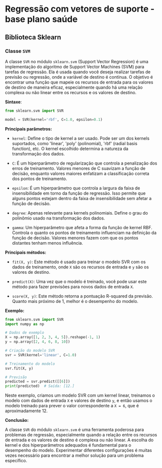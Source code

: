 # Regressão com vetores de suporte - base plano saúde

## Biblioteca Sklearn

### Classe `SVM`

A classe `SVR` no módulo `sklearn.svm` (Support Vector Regression) é uma implementação do algoritmo de Support Vector Machines (SVM) para tarefas de regressão. Ela é usada quando você deseja realizar tarefas de previsão ou regressão, onde a variável de destino é contínua. O objetivo é encontrar uma função que mapeie os recursos de entrada para os valores de destino de maneira eficaz, especialmente quando há uma relação complexa ou não linear entre os recursos e os valores de destino.

**Sintaxe**:

```python
from sklearn.svm import SVR

model = SVR(kernel='rbf', C=1.0, epsilon=0.1)
```

**Principais parâmetros:**

- `kernel`: Define o tipo de kernel a ser usado. Pode ser um dos kernels suportados, como 'linear', 'poly' (polinomial), 'rbf' (radial basis function), etc. O kernel escolhido determina a natureza da transformação dos dados.

- `C`: É um hiperparâmetro de regularização que controla a penalização dos erros de treinamento. Valores menores de C suavizam a função de decisão, enquanto valores maiores enfatizam a classificação correta dos pontos de treinamento.

- `epsilon`: É um hiperparâmetro que controla a largura da faixa de insensibilidade em torno da função de regressão. Isso permite que alguns pontos estejam dentro da faixa de insensibilidade sem afetar a função de decisão.

- `degree`: Apenas relevante para kernels polinomiais. Define o grau do polinômio usado na transformação dos dados.

- `gamma`: Um hiperparâmetro que afeta a forma da função de kernel RBF. Controla o quanto os pontos de treinamento influenciam na definição da função de decisão. Valores menores fazem com que os pontos distantes tenham menos influência.

**Principais métodos:**

- `fit(X, y)`: Este método é usado para treinar o modelo SVR com os dados de treinamento, onde `X` são os recursos de entrada e `y` são os valores de destino.

- `predict(X)`: Uma vez que o modelo é treinado, você pode usar este método para fazer previsões para novos dados de entrada `X`.

- `score(X, y)`: Este método retorna a pontuação R-squared da previsão. Quanto mais próximo de 1, melhor é o desempenho do modelo.

**Exemplo:**

```python
from sklearn.svm import SVR
import numpy as np

# Dados de exemplo
X = np.array([1, 2, 3, 4, 5]).reshape(-1, 1)
y = np.array([2, 4, 6, 8, 10])

# Criação do modelo SVR
svr = SVR(kernel='linear', C=1.0)

# Treinamento do modelo
svr.fit(X, y)

# Previsão
predicted = svr.predict([[6]])
print(predicted)  # Saída: [12.]
```

Neste exemplo, criamos um modelo SVR com um kernel linear, treinamos o modelo com dados de entrada `X` e valores de destino `y`, e então usamos o modelo treinado para prever o valor correspondente a `X = 6`, que é aproximadamente 12.

**Conclusão:**

A classe `SVR` do módulo `sklearn.svm` é uma ferramenta poderosa para problemas de regressão, especialmente quando a relação entre os recursos de entrada e os valores de destino é complexa ou não linear. A escolha do kernel e dos hiperparâmetros adequados é fundamental para o desempenho do modelo. Experimentar diferentes configurações é muitas vezes necessário para encontrar a melhor solução para um problema específico.
